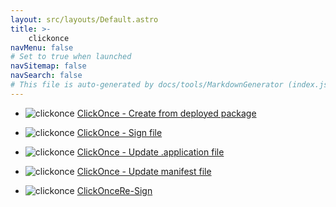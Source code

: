 ```yaml
---
layout: src/layouts/Default.astro
title: >-
    clickonce
navMenu: false
# Set to true when launched
navSitemap: false
navSearch: false
# This file is auto-generated by docs/tools/MarkdownGenerator (index.js)
---
```


<ul>

<li>

![clickonce](https://i.octopus.com/library/step-templates/clickonce.png) [ClickOnce - Create from deployed package](/integrations/clickonce/clickonce-create-from-deployed-package)

</li>
        
<li>

![clickonce](https://i.octopus.com/library/step-templates/clickonce.png) [ClickOnce - Sign file](/integrations/clickonce/clickonce-sign-file)

</li>
        
<li>

![clickonce](https://i.octopus.com/library/step-templates/clickonce.png) [ClickOnce - Update .application file](/integrations/clickonce/clickonce-update-application-file)

</li>
        
<li>

![clickonce](https://i.octopus.com/library/step-templates/clickonce.png) [ClickOnce - Update manifest file](/integrations/clickonce/clickonce-update-manifest-file)

</li>
        
<li>

![clickonce](https://i.octopus.com/library/step-templates/clickonce.png) [ClickOnceRe-Sign](/integrations/clickonce/clickoncere-sign)

</li>
        
</ul>
